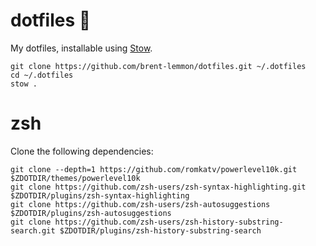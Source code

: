 # dotfiles :open_file_folder:
My dotfiles, installable using [Stow](http://www.gnu.org/software/stow/ "GNU Stow").
```
git clone https://github.com/brent-lemmon/dotfiles.git ~/.dotfiles
cd ~/.dotfiles
stow .
```

# zsh
Clone the following dependencies:
```
git clone --depth=1 https://github.com/romkatv/powerlevel10k.git $ZDOTDIR/themes/powerlevel10k
git clone https://github.com/zsh-users/zsh-syntax-highlighting.git $ZDOTDIR/plugins/zsh-syntax-highlighting
git clone https://github.com/zsh-users/zsh-autosuggestions $ZDOTDIR/plugins/zsh-autosuggestions
git clone https://github.com/zsh-users/zsh-history-substring-search.git $ZDOTDIR/plugins/zsh-history-substring-search
```